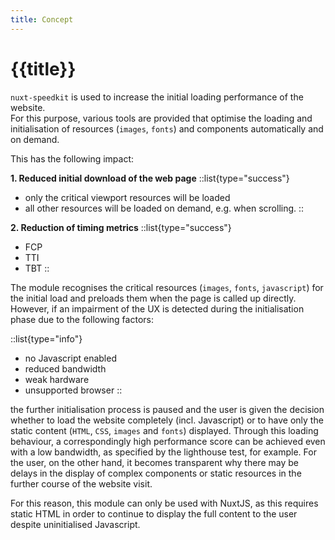 ```yaml
---
title: Concept
---
```


# {{title}}

`nuxt-speedkit` is used to increase the initial loading performance of the website.  
For this purpose, various tools are provided that optimise the loading and initialisation of resources (`images`, `fonts`) and components automatically and on demand.

This has the following impact:

**1. Reduced initial download of the web page**
::list{type="success"}

- only the critical viewport resources will be loaded
- all other resources will be loaded on demand, e.g. when scrolling.
::

**2. Reduction of timing metrics**
::list{type="success"}

- FCP
- TTI
- TBT
::

The module recognises the critical resources (`images`, `fonts`, `javascript`) for the initial load and preloads them when the page is called up directly. However, if an impairment of the UX is detected during the initialisation phase due to the following factors:

::list{type="info"}

- no Javascript enabled
- reduced bandwidth
- weak hardware
- unsupported browser
::

the further initialisation process is paused and the user is given the decision whether to load the website completely (incl. Javascript) or to have only the static content (`HTML`, `CSS`, `images` and `fonts`) displayed. Through this loading behaviour, a correspondingly high performance score can be achieved even with a low bandwidth, as specified by the lighthouse test, for example. For the user, on the other hand, it becomes transparent why there may be delays in the display of complex components or static resources in the further course of the website visit.

For this reason, this module can only be used with NuxtJS, as this requires static HTML in order to continue to display the full content to the user despite uninitialised Javascript.
